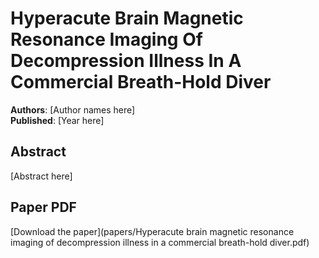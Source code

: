# Hyperacute Brain Magnetic Resonance Imaging Of Decompression Illness In A Commercial Breath-Hold Diver

**Authors**: [Author names here]  
**Published**: [Year here]

## Abstract

[Abstract here]

## Paper PDF

[Download the paper](papers/Hyperacute brain magnetic resonance imaging of decompression illness in a commercial breath-hold diver.pdf)
